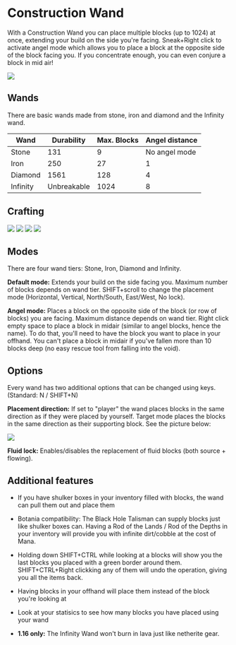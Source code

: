 # Construction Wand
With a Construction Wand you can place multiple blocks (up to 1024) at once, extending your build on the side you're facing.
Sneak+Right click to activate angel mode which allows you to place a block at the opposite side of the block facing you.
If you concentrate enough, you can even conjure a block in mid air!

![](https://raw.githubusercontent.com/Theta-Dev/ConstructionWand/1.15/images/wands.png)

## Wands
There are basic wands made from stone, iron and diamond and the Infinity wand.

| Wand     | Durability  | Max. Blocks | Angel distance |
|----------|-------------|-------------|----------------|
| Stone    | 131         | 9           | No angel mode  |
| Iron     | 250         | 27          | 1              |
| Diamond  | 1561        | 128         | 4              |
| Infinity | Unbreakable | 1024        | 8              |

## Crafting
![](https://raw.githubusercontent.com/Theta-Dev/ConstructionWand/1.15/images/crafting1.png)
![](https://raw.githubusercontent.com/Theta-Dev/ConstructionWand/1.15/images/crafting2.png)
![](https://raw.githubusercontent.com/Theta-Dev/ConstructionWand/1.15/images/crafting3.png)
![](https://raw.githubusercontent.com/Theta-Dev/ConstructionWand/1.15/images/crafting4.png)

## Modes
There are four wand tiers: Stone, Iron, Diamond and Infinity.

**Default mode:** Extends your build on the side facing you. Maximum number of blocks depends on wand tier. SHIFT+scroll to change the placement mode (Horizontal, Vertical, North/South, East/West, No lock).

**Angel mode:** Places a block on the opposite side of the block (or row of blocks) you are facing. Maximum distance depends on wand tier. Right click empty space to place a block in midair (similar to angel blocks, hence the name). To do that, you'll need to have the block you want to place in your offhand. You can't place a block in midair if you've fallen more than 10 blocks deep (no easy rescue tool from falling into the void).

## Options
Every wand has two additional options that can be changed using keys. (Standard: N / SHIFT+N)

**Placement direction:** If set to "player" the wand places blocks in the same direction as if they were placed by yourself. Target mode places the blocks in the same direction as their supporting block. See the picture below:

![](https://raw.githubusercontent.com/Theta-Dev/ConstructionWand/1.15/images/placedir.png)

**Fluid lock:** Enables/disables the replacement of fluid blocks (both source + flowing).

## Additional features
- If you have shulker boxes in your inventory filled with blocks, the wand can pull them out and place them

- Botania compatibility: The Black Hole Talisman can supply blocks just like shulker boxes can. Having a Rod of the Lands / Rod of the Depths in your inventory will provide you with infinite dirt/cobble at the cost of Mana.

- Holding down SHIFT+CTRL while looking at a blocks will show you the last blocks you placed with a green border around them. SHIFT+CTRL+Right clickking any of them will undo the operation, giving you all the items back.

- Having blocks in your offhand will place them instead of the block you're looking at

- Look at your statisics to see how many blocks you have placed using your wand

- **1.16 only:** The Infinity Wand won't burn in lava just like netherite gear.
